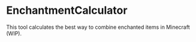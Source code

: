 # EnchantmentCalculator
This tool calculates the best way to combine enchanted items in Minecraft (WIP).
